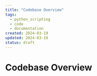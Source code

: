 ```yaml
---
title: "Codebase Overview"
tags:
  - python_scripting
  - code
  - documentation
created: 2024-03-19
updated: 2024-03-19
status: draft
---
```


# Codebase Overview

